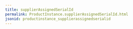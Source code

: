 ```yaml
---
title: supplierAssignedSerialId
permalink: ProductInstance.supplierAssignedSerialId.html
jsonid: productinstance_supplierassignedserialid
---
```

